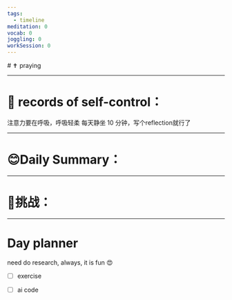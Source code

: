 ```yaml
---
tags:
  - timeline
meditation: 0
vocab: 0
joggling: 0
workSession: 0
---
```

<span 
	  class='ob-timelines' 
	  data-date=' {{date:YYYY-MM-DD}} ' 
	  data-title=' 日记' 
	  data-class='blue' 
	  data-img = 'diary/timeline-image/b.png' 
	  data-type='range' 
	  data-end=' {{date:YYYY-MM-DD}} '> 
		
</span>
# ✝ praying


---
# 💪 records of self-control： 
注意力要在呼吸，呼吸轻柔
每天静坐 10 分钟，写个reflection就行了



---
# 😊Daily Summary：


---
# 🤩挑战：


---
# Day planner
need do research, always, it is fun 😍
- [ ] exercise 
- [ ] ai code

